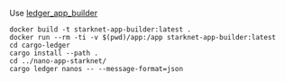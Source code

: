 Use [ledger_app_builder](https://github.com/yogh333/ledger-app-builder/tree/ledger-starknet-app-builder)

```
docker build -t starknet-app-builder:latest .
docker run --rm -ti -v $(pwd)/app:/app starknet-app-builder:latest
cd cargo-ledger
cargo install --path .
cd ../nano-app-starknet/
cargo ledger nanos -- --message-format=json
```